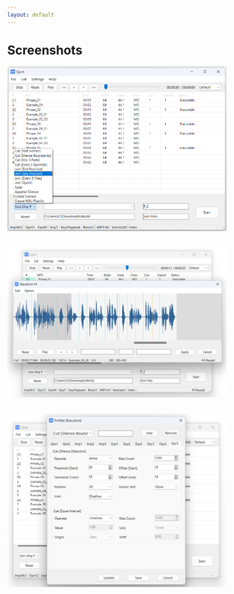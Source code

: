 ```yaml
---
layout: default
---
```


# Screenshots
![Screenshot01](img/ss01.png)  
<br>  
![Screenshot02](img/ss02.png)  
<br>  
![Screenshot03](img/ss03.png)
